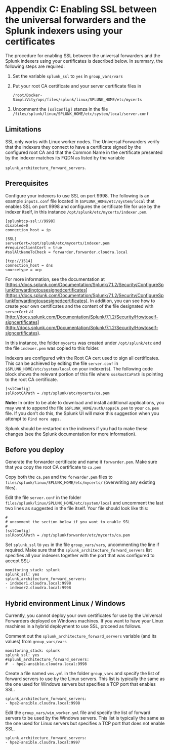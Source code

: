 # Appendix C: Enabling SSL between the universal forwarders and the Splunk indexers using your certificates

The procedure for enabling SSL between the universal forwarders and the Splunk indexers using your certificates is described below. In summary, the following steps are required:

1.  Set the variable `splunk_ssl` to `yes` in `group_vars/vars`
2.  Put your root CA certificate and your server certificate files in

    ```
    /root/Docker-SimpliVity/ops/files/splunk/linux/SPLUNK_HOME/etc/mycerts
    ```

3.  Uncomment the `[sslConfig]` stanza in the file `/files/splunk/linux/SPLUNK_HOME/etc/system/local/server.conf` 

## Limitations

SSL only works with Linux worker nodes. The Universal Forwarders verify that the indexers they connect to have a certificate signed by the configured root CA and that the Common Name in the certificate presented by the indexer matches its FQDN as listed by the variable

 `splunk_architecture_forward_servers`.

## Prerequisites

Configure your indexers to use SSL on port 9998. The following is an example `inputs.conf` file located in `$SPLUNK_HOME/etc/system/local` that enables SSL on port 9998 and configures the certificate file for use by the indexer itself, in this instance `/opt/splunk/etc/mycerts/indexer.pem`.

```
[splunktcp-ssl://9998]
disabled=0
connection_host = ip

[SSL]
serverCert=/opt/splunk/etc/mycerts/indexer.pem
#requireClientCert = true
#sslAltNameToCheck = forwarder,forwarder.cloudra.local

[tcp://1514]
connection_host = dns
sourcetype = ucp

```

For more information, see the documentation at [https://docs.splunk.com/Documentation/Splunk/7.1.2/Security/ConfigureSplunkforwardingtousesignedcertificates](https://docs.splunk.com/Documentation/Splunk/7.1.2/Security/ConfigureSplunkforwardingtousesignedcertificates). In addition, you can see how to create your own certificates and the content of the file designated with `serverCert` at [http://docs.splunk.com/Documentation/Splunk/7.1.2/Security/Howtoself-signcertificates](http://docs.splunk.com/Documentation/Splunk/7.1.2/Security/Howtoself-signcertificates).

In this instance, the folder `mycerts` was created under `/opt/splunk/etc` and the file `indexer.pem` was copied to this folder.

Indexers are configured with the Root CA cert used to sign all certificates. This can be achieved by editing the file `server.conf` in `$SPLUNK_HOME/etc/system/local` on your indexer(s). The following code block shows the relevant portion of this file where `sssRootCaPath` is pointing to the root CA certificate.

```
[sslConfig]
sslRootCAPath = /opt/splunk/etc/mycerts/ca.pem
```

**Note:** In order to be able to download and install additional applications, you may want to append the file `$SPLUNK_HOME/auth/appsCA.pem` to your `ca.pem` file. If you don't do this, the Splunk UI will make this suggestion when you attempt to `Find more apps`.

Splunk should be restarted on the indexers if you had to make these changes (see the Splunk documentation for more information).

## Before you deploy

Generate the forwarder certificate and name it `forwarder.pem`. Make sure that you copy the root CA certificate to `ca.pem`

Copy both the `ca.pem` and the `forwarder.pem` files to `files/splunk/linux/SPLUNK_HOME/etc/mycerts/` (overwriting any existing files).

Edit the file `server.conf` in the folder `files/splunk/linux/SPLUNK_HOME/etc/system/local` and uncomment the last two lines as suggested in the file itself. Your file should look like this:

```
#
# uncomment the section below if you want to enable SSL
#
[sslConfig]
sslRootCAPath = /opt/splunkforwarder/etc/mycerts/ca.pem
```

Set `splunk_ssl` to `yes` in the file `group_vars/vars`, uncommenting the line if required. Make sure that the `splunk_architecture_forward_servers` list specifies all your indexers together with the port that was configured to accept SSL:

```
monitoring_stack: splunk
splunk_ssl: yes
splunk_architecture_forward_servers:
- indexer1.cloudra.local:9998
- indexer2.cloudra.local:9998
```

## Hybrid environment Linux / Windows

Currently, you cannot deploy your own certificates for use by the Universal Forwarders deployed on Windows machines. If you want to have your Linux machines in a hybrid deployment to use SSL, proceed as follows.

Comment out the `splunk_architecture_forward_servers` variable (and its values) from `group_vars/vars`

```
monitoring_stack: splunk
splunk_ssl: yes
#splunk_architecture_forward_servers:
#  - hpe2-ansible.cloudra.local:9998
```

Create a file named `vms.yml` in the folder `group_vars` and specify the list of forward servers to use by the Linux servers. This list is typically the same as the one used for Windows servers but specifies a TCP port that enables SSL.

```
splunk_architecture_forward_servers:
- hpe2-ansible.cloudra.local:9998
```

Edit the `group_vars/win_worker.yml` file and specify the list of forward servers to be used by the Windows servers. This list is typically the same as the one used for Linux servers but specifies a TCP port that does not enable SSL.

```
splunk_architecture_forward_servers:
- hpe2-ansible.cloudra.local:9997
```